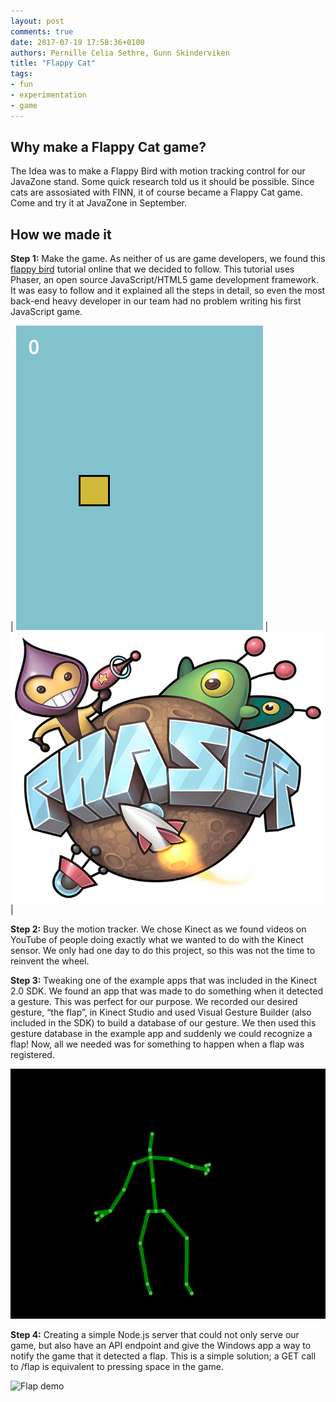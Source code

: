 ```yaml
---
layout: post
comments: true
date: 2017-07-19 17:58:36+0100
authors: Pernille Celia Sethre, Gunn Skinderviken
title: "Flappy Cat"
tags: 
- fun 
- experimentation 
- game 
---
```


## Why make a Flappy Cat game? 
The Idea was to make a Flappy Bird with motion tracking control for our JavaZone stand. Some quick research told us it should be possible. Since cats are assosiated with FINN, it of course became a Flappy Cat game. Come and try it at JavaZone in September. 

 
## How we made it
**Step 1:** Make the game. As neither of us are game developers, we found this [flappy bird](http://www.lessmilk.com/tutorial/flappy-bird-phaser-1) tutorial online that we decided to follow. This tutorial uses Phaser, an open source JavaScript/HTML5 game development framework. It was easy to follow and it explained all the steps in detail, so even the most back-end heavy developer in our team had no problem writing his first JavaScript game. 


|   ![Flappy tutorial](/images/2017-07-19-flappy-cat/flappy-tutorial.gif)   |   ![Phaser](/images/2017-07-19-flappy-cat/phaser-logo.png)   |

**Step 2:** Buy the motion tracker. We chose Kinect as we found videos on YouTube of people doing exactly what we wanted to do with the Kinect sensor. We only had one day to do this project, so this was not the time to reinvent the wheel. 

**Step 3:** Tweaking one of the example apps that was included in the Kinect 2.0 SDK. We found an app that was made to do something when it detected a gesture. This was perfect for our purpose. We recorded our desired gesture, “the flap”, in Kinect Studio and used Visual Gesture Builder (also included in the SDK) to build a database of our gesture. We then used this gesture database in the example app and suddenly we could recognize a flap! Now, all we needed was for something to happen when a flap was registered. 

![alt text](/images/2017-07-19-flappy-cat/wave.gif)

**Step 4:** Creating a simple Node.js server that could not only serve our game, but also have an API endpoint and give the Windows app a way to notify the game that it detected a flap. This is a simple solution; a GET call to /flap is equivalent to pressing space in the game. 

![Flap demo](/images/2017-07-19-flappy-cat/flap-demo.gif)